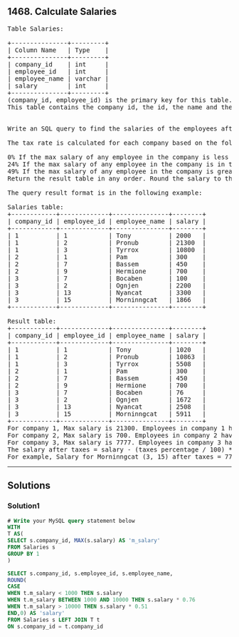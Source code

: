 ## 1468. Calculate Salaries
<pre>
Table Salaries:

+---------------+---------+
| Column Name   | Type    |
+---------------+---------+
| company_id    | int     |
| employee_id   | int     |
| employee_name | varchar |
| salary        | int     |
+---------------+---------+
(company_id, employee_id) is the primary key for this table.
This table contains the company id, the id, the name and the salary for an employee.
 

Write an SQL query to find the salaries of the employees after applying taxes.

The tax rate is calculated for each company based on the following criteria:

0% If the max salary of any employee in the company is less than 1000$.
24% If the max salary of any employee in the company is in the range [1000, 10000] inclusive.
49% If the max salary of any employee in the company is greater than 10000$.
Return the result table in any order. Round the salary to the nearest integer.

The query result format is in the following example:

Salaries table:
+------------+-------------+---------------+--------+
| company_id | employee_id | employee_name | salary |
+------------+-------------+---------------+--------+
| 1          | 1           | Tony          | 2000   |
| 1          | 2           | Pronub        | 21300  |
| 1          | 3           | Tyrrox        | 10800  |
| 2          | 1           | Pam           | 300    |
| 2          | 7           | Bassem        | 450    |
| 2          | 9           | Hermione      | 700    |
| 3          | 7           | Bocaben       | 100    |
| 3          | 2           | Ognjen        | 2200   |
| 3          | 13          | Nyancat       | 3300   |
| 3          | 15          | Morninngcat   | 1866   |
+------------+-------------+---------------+--------+

Result table:
+------------+-------------+---------------+--------+
| company_id | employee_id | employee_name | salary |
+------------+-------------+---------------+--------+
| 1          | 1           | Tony          | 1020   |
| 1          | 2           | Pronub        | 10863  |
| 1          | 3           | Tyrrox        | 5508   |
| 2          | 1           | Pam           | 300    |
| 2          | 7           | Bassem        | 450    |
| 2          | 9           | Hermione      | 700    |
| 3          | 7           | Bocaben       | 76     |
| 3          | 2           | Ognjen        | 1672   |
| 3          | 13          | Nyancat       | 2508   |
| 3          | 15          | Morninngcat   | 5911   |
+------------+-------------+---------------+--------+
For company 1, Max salary is 21300. Employees in company 1 have taxes = 49%
For company 2, Max salary is 700. Employees in company 2 have taxes = 0%
For company 3, Max salary is 7777. Employees in company 3 have taxes = 24%
The salary after taxes = salary - (taxes percentage / 100) * salary
For example, Salary for Morninngcat (3, 15) after taxes = 7777 - 7777 * (24 / 100) = 7777 - 1866.48 = 5910.52, which is rounded to 5911.
</pre>

-------------------------------------------------------------------------
## Solutions
### Solution1
```sql
# Write your MySQL query statement below
WITH
T AS(
SELECT s.company_id, MAX(s.salary) AS 'm_salary'
FROM Salaries s
GROUP BY 1
)

SELECT s.company_id, s.employee_id, s.employee_name, 
ROUND(
CASE
WHEN t.m_salary < 1000 THEN s.salary
WHEN t.m_salary BETWEEN 1000 AND 10000 THEN s.salary * 0.76
WHEN t.m_salary > 10000 THEN s.salary * 0.51
END,0) AS 'salary'
FROM Salaries s LEFT JOIN T t
ON s.company_id = t.company_id
```


